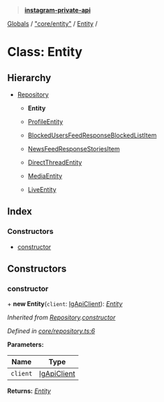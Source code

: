> **[instagram-private-api](../README.md)**

[Globals](../README.md) / ["core/entity"](../modules/_core_entity_.md) / [Entity](_core_entity_.entity.md) /

# Class: Entity

## Hierarchy

* [Repository](_core_repository_.repository.md)

  * **Entity**

  * [ProfileEntity](_entities_profile_entity_.profileentity.md)

  * [BlockedUsersFeedResponseBlockedListItem](_responses_blocked_users_feed_response_.blockedusersfeedresponseblockedlistitem.md)

  * [NewsFeedResponseStoriesItem](_responses_news_feed_response_.newsfeedresponsestoriesitem.md)

  * [DirectThreadEntity](_entities_direct_thread_entity_.directthreadentity.md)

  * [MediaEntity](_entities_media_entity_.mediaentity.md)

  * [LiveEntity](_entities_live_entity_.liveentity.md)

## Index

### Constructors

* [constructor](_core_entity_.entity.md#constructor)

## Constructors

###  constructor

\+ **new Entity**(`client`: [IgApiClient](_core_client_.igapiclient.md)): *[Entity](_core_entity_.entity.md)*

*Inherited from [Repository](_core_repository_.repository.md).[constructor](_core_repository_.repository.md#constructor)*

*Defined in [core/repository.ts:6](https://github.com/dilame/instagram-private-api/blob/3e16058/src/core/repository.ts#L6)*

**Parameters:**

Name | Type |
------ | ------ |
`client` | [IgApiClient](_core_client_.igapiclient.md) |

**Returns:** *[Entity](_core_entity_.entity.md)*